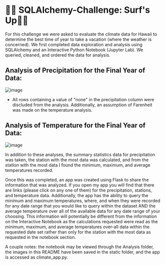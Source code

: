# 🏄‍♀️ SQLAlchemy-Challenge: Surf's Up🏄‍♂️

For this challenge we were asked to evaluate the climate data for Hawaii to determine the best time of year to take a vacation (where the weather is concerned). We first completed data exploration and analysis using SQLAlchemy and an Interactive Python Notebook (Jupyter Lab). We queried, cleaned, and ordered the data for analysis. 

## Analysis of Precipitation for the Final Year of Data:

![image](https://user-images.githubusercontent.com/83737584/130727158-18c501a5-5420-4383-bae9-8f097195fbf2.png)

* All rows containing a value of "none" in the precipitation column were discluded from the analysis. Additionally, an assumption of Farenheit was made on the temperature analysis. 

## Analysis of Temperature for the Final Year of Data:

![image](https://user-images.githubusercontent.com/83737584/130727535-b36a45c1-7153-439f-8c08-8e96ed117672.png)

In addition to these analyses, the summary statistics data for precipitation was taken, the station with the most data was calculated, and from the station with the most data I found the minimum, maximum, and average temperatures recorded. 

Once this was completed, an app was created using Flask to share the information that was analyzed. If you open my app you will find that there are links (please click on any one of them) for the precipitation, stations, and temperature data. Additionally, the app has the ability to query the minimum and maximum temperatures, where, and when they were recorded for any date range that you would like to query within the dataset AND the average temperature over all of the available data for any date range of your choosing. This information will potentially be different from the information on the Interactive Notebook as the calculations requested were read as the minimum, maximum, and average temperatures over-all data within the requested date set rather than only for the station with the most data as requested in the notebook section. 

A couple notes: the notebook may be viewed through the Analysis folder, the images in this README have been saved in the static folder, and the app is accessed as climate_app.py. 

